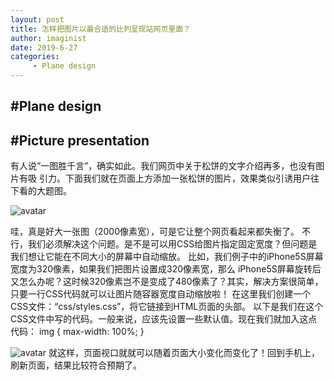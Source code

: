 ```yaml
---
layout: post
title: 怎样把图片以最合适的比列呈现站网页里面？
author: imaginist
date: 2019-6-27
categories:
     - Plane design
---
```


## #Plane design
## #Picture presentation

有人说“一图胜千言”，确实如此。我们网页中关于松饼的文字介绍再多，也没有图片有吸
引力。下面我们就在页面上方添加一张松饼的图片，效果类似引诱用户往下看的大题图。

![avatar](http://m.qpic.cn/psb?/V13n1hdE00quqe/FXACxEed2DlvI2.w1Ryr1LvgtkYoo7lSJpORSlBAJUQ!/b/dFQBAAAAAAAA&bo=9QBtAfUAbQERFyA!&rf=viewer_4&t=5)

哇，真是好大一张图（2000像素宽），可是它让整个网页看起来都失衡了。
不行，我们必须解决这个问题。是不是可以用CSS给图片指定固定宽度？但问题是我们想让它能在不同大小的屏幕中自动缩放。
比如，我们例子中的iPhone5S屏幕宽度为320像素，如果我们把图片设置成320像素宽，那么
iPhone5S屏幕旋转后又怎么办呢？这时候320像素岂不是变成了480像素了？其实，解决方案很简单，只要一行CSS代码就可以让图片随容器宽度自动缩放啦！
在这里我们创建一个CSS文件：“css/styles.css”，将它链接到HTML页面的头部。
以下是我们在这个CSS文件中写的代码。一般来说，应该先设置一些默认值。现在我们就加入这点代码：
img {
 max-width: 100%;
} 

![avatar](http://m.qpic.cn/psb?/V13n1hdE00quqe/CWHXPzXbZgiDXyOJkx5Kr8JfUNXdd6R8ZCVR2Mzo6oc!/b/dL8AAAAAAAAA&bo=7QBkAe0AZAERFyA!&rf=viewer_4&t=5)
就这样，页面视口就就可以随着页面大小变化而变化了！回到手机上，刷新页面，结果比较符合预期了。